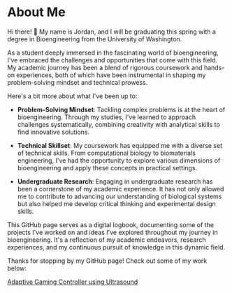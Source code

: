 # About Me

Hi there! 👋 My name is Jordan, and I will be graduating this spring with a degree in Bioengineering from the University of Washington.

As a student deeply immersed in the fascinating world of bioengineering, I've embraced the challenges and opportunities that come with this field. My academic journey has been a blend of rigorous coursework and hands-on experiences, both of which have been instrumental in shaping my problem-solving mindset and technical prowess.

Here's a bit more about what I've been up to:

- **Problem-Solving Mindset**: Tackling complex problems is at the heart of bioengineering. Through my studies, I've learned to approach challenges systematically, combining creativity with analytical skills to find innovative solutions.

- **Technical Skillset**: My coursework has equipped me with a diverse set of technical skills. From computational biology to biomaterials engineering, I've had the opportunity to explore various dimensions of bioengineering and apply these concepts in practical settings.

- **Undergraduate Research**: Engaging in undergraduate research has been a cornerstone of my academic experience. It has not only allowed me to contribute to advancing our understanding of biological systems but also helped me develop critical thinking and experimental design skills.

This GitHub page serves as a digital logbook, documenting some of the projects I've worked on and ideas I've explored throughout my journey in bioengineering. It's a reflection of my academic endeavors, research experiences, and my continuous pursuit of knowledge in this dynamic field.

Thanks for stopping by my GitHub page! Check out some of my work below:

[Adaptive Gaming Controller using Ultrasound](UltrasoundGamingController.md)

